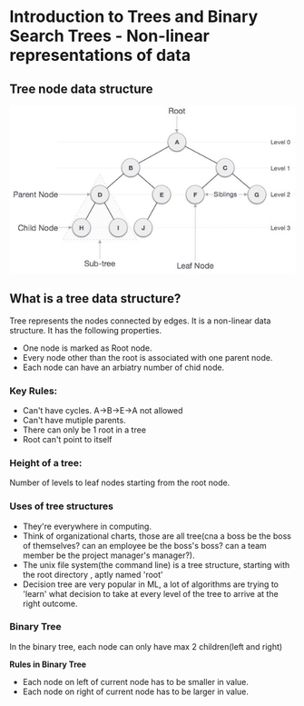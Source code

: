 # Introduction to Trees and Binary Search Trees - Non-linear representations of data

## Tree node data structure
![alt text](https://github.com/Zioq/Algorithms-and-Data-Structures-With-Python/blob/master/21.Binary%20Search%20Tree/img/binary_tree.jpg)

## What is a tree data structure?
Tree represents the nodes connected by edges. It is a non-linear data structure. It has the following properties.
- One node is marked as Root node.
- Every node other than the root is associated with one parent node.
- Each node can have an arbiatry number of chid node.

### Key Rules: 
* Can't have cycles. A->B->E->A not allowed
* Can't have mutiple parents. 
* There can only be 1 root in a tree
* Root can't point to itself

### Height of a tree:
Number of levels to leaf nodes starting from the root node.

### Uses of tree structures
* They're everywhere in computing.
* Think of organizational charts, those are all tree(cna a boss be the boss of themselves? can an employee be the boss's boss? can a team member be the project manager's manager?).
* The unix file system(the command line) is a tree structure, starting with the root directory , aptly named 'root'
* Decision tree are very popular in ML, a lot of algorithms are trying to 'learn' what decision to take at every level of the tree to arrive at the right outcome. 

### Binary Tree
In the binary tree, each node can only have max 2 children(left and right)

**Rules in Binary Tree**
- Each node on left of current node has to be smaller in value.
- Each node on right of current node has to be larger in value. 
